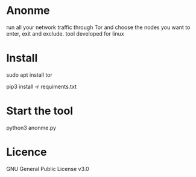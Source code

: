 # Anonme
run all your network traffic through Tor and choose the nodes you want to enter, exit and exclude. tool developed for linux

# Install
sudo apt install tor

pip3 install -r requiments.txt

# Start the tool 
python3 anonme.py

# Licence 
GNU General Public License v3.0
